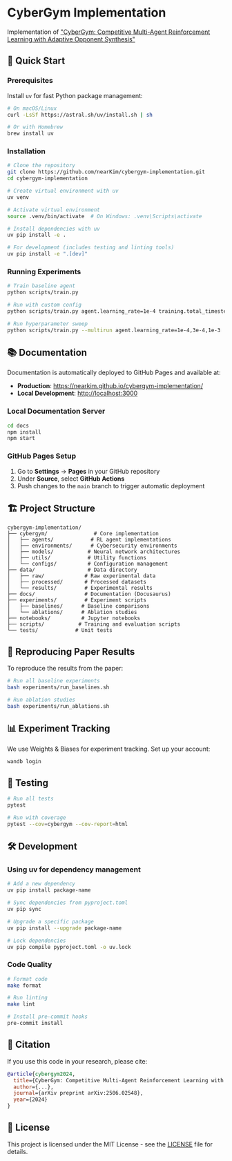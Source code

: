 # CyberGym Implementation

Implementation of ["CyberGym: Competitive Multi-Agent Reinforcement Learning with Adaptive Opponent Synthesis"](https://arxiv.org/pdf/2506.02548)

## 🚀 Quick Start

### Prerequisites

Install `uv` for fast Python package management:
```bash
# On macOS/Linux
curl -LsSf https://astral.sh/uv/install.sh | sh

# Or with Homebrew
brew install uv
```

### Installation

```bash
# Clone the repository
git clone https://github.com/nearKim/cybergym-implementation.git
cd cybergym-implementation

# Create virtual environment with uv
uv venv

# Activate virtual environment
source .venv/bin/activate  # On Windows: .venv\Scripts\activate

# Install dependencies with uv
uv pip install -e .

# For development (includes testing and linting tools)
uv pip install -e ".[dev]"
```

### Running Experiments

```bash
# Train baseline agent
python scripts/train.py

# Run with custom config
python scripts/train.py agent.learning_rate=1e-4 training.total_timesteps=500000

# Run hyperparameter sweep
python scripts/train.py --multirun agent.learning_rate=1e-4,3e-4,1e-3
```

## 📚 Documentation

Documentation is automatically deployed to GitHub Pages and available at:
- **Production**: https://nearkim.github.io/cybergym-implementation/
- **Local Development**: [http://localhost:3000](http://localhost:3000)

### Local Documentation Server

```bash
cd docs
npm install
npm start
```

### GitHub Pages Setup

1. Go to **Settings** → **Pages** in your GitHub repository
2. Under **Source**, select **GitHub Actions**
3. Push changes to the `main` branch to trigger automatic deployment

## 🏗️ Project Structure

```
cybergym-implementation/
├── cybergym/               # Core implementation
│   ├── agents/            # RL agent implementations
│   ├── environments/      # Cybersecurity environments
│   ├── models/           # Neural network architectures
│   ├── utils/            # Utility functions
│   └── configs/          # Configuration management
├── data/                 # Data directory
│   ├── raw/             # Raw experimental data
│   ├── processed/       # Processed datasets
│   └── results/         # Experimental results
├── docs/                # Documentation (Docusaurus)
├── experiments/         # Experiment scripts
│   ├── baselines/      # Baseline comparisons
│   └── ablations/      # Ablation studies
├── notebooks/          # Jupyter notebooks
├── scripts/           # Training and evaluation scripts
└── tests/            # Unit tests
```

## 🔬 Reproducing Paper Results

To reproduce the results from the paper:

```bash
# Run all baseline experiments
bash experiments/run_baselines.sh

# Run ablation studies
bash experiments/run_ablations.sh
```

## 📊 Experiment Tracking

We use Weights & Biases for experiment tracking. Set up your account:

```bash
wandb login
```

## 🧪 Testing

```bash
# Run all tests
pytest

# Run with coverage
pytest --cov=cybergym --cov-report=html
```

## 🛠️ Development

### Using uv for dependency management

```bash
# Add a new dependency
uv pip install package-name

# Sync dependencies from pyproject.toml
uv pip sync

# Upgrade a specific package
uv pip install --upgrade package-name

# Lock dependencies
uv pip compile pyproject.toml -o uv.lock
```

### Code Quality

```bash
# Format code
make format

# Run linting
make lint

# Install pre-commit hooks
pre-commit install
```

## 📝 Citation

If you use this code in your research, please cite:

```bibtex
@article{cybergym2024,
  title={CyberGym: Competitive Multi-Agent Reinforcement Learning with Adaptive Opponent Synthesis},
  author={...},
  journal={arXiv preprint arXiv:2506.02548},
  year={2024}
}
```

## 📄 License

This project is licensed under the MIT License - see the [LICENSE](LICENSE) file for details.